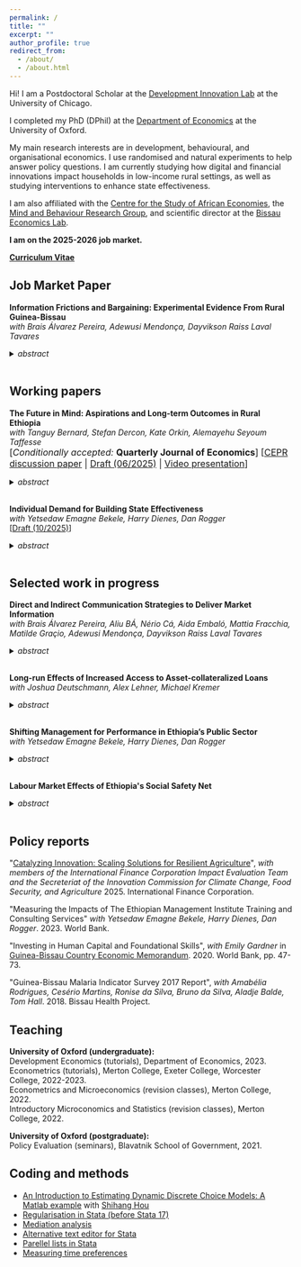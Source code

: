 ```yaml
---
permalink: /
title: ""
excerpt: ""
author_profile: true
redirect_from: 
  - /about/
  - /about.html
---
```

Hi! I am a Postdoctoral Scholar at the [Development Innovation Lab](https://bfi.uchicago.edu/development-innovation-lab/) at the University of Chicago.

I completed my PhD (DPhil) at the [Department of Economics](https://www.economics.ox.ac.uk/) at the University of Oxford.

My main research interests are in development, behavioural, and organisational economics. I use randomised and natural experiments to help answer policy questions. I am currently studying how digital and financial innovations impact households in low-income rural settings, as well as studying interventions to enhance state effectiveness.

I am also affiliated with the [Centre for the Study of African Economies](https://www.csae.ox.ac.uk/), the [Mind and Behaviour Research Group](https://mbrg.bsg.ox.ac.uk/), and scientific director at the [Bissau Economics Lab](https://www.bissaueconomicslab.com/).

<b>I am on the 2025-2026 job market.</b>

[**Curriculum Vitae**](https://gschinaia.github.io/files/gschinaia_cv.pdf)


## Job Market Paper 
<b> Information Frictions and Bargaining: Experimental Evidence From Rural Guinea-Bissau</b><br>
  <i>with Brais Álvarez Pereira, Adewusi Mendonça, Dayvikson Raiss Laval Tavares</i>
<details>
  <summary> <i>abstract</i></summary>
  <p> We study how reducing information frictions affects market outcomes using a nationwide cluster-randomised trial with cashew producers across 290 villages in Guinea-Bissau. Treated producers received weekly digital updates with market news, farmgate prices, and sales guidance over two trading seasons. Access to this information increased sale prices and encouraged producers to spread sales across multiple transactions. We find evidence of increased bargaining power among treated producers and between-village spillovers, likely transmitted via itinerant buyers that interacted with treated producers. Our results show that low-cost digital market information systems can increase price pass-through to producers in export-oriented commodity markets.   </p>
<a href="https://www.socialscienceregistry.org/trials/4740">Pre-analysis plan</a>; Draft available upon request.
</details>
<br>

## Working papers
<b>The Future in Mind: Aspirations and Long-term Outcomes in Rural Ethiopia</b><br>
  <i>with Tanguy Bernard, Stefan Dercon, Kate Orkin, Alemayehu Seyoum Taffesse</i><br>
<font size= "3">[<i>Conditionally accepted: </i><b>Quarterly Journal of Economics</b>]
[<a href="https://cepr.org/publications/dp18492">CEPR discussion paper</a> | <a href="https://gschinaia.github.io/files/papers/20250625_BDOST.pdf"> Draft (06/2025)</a> | <a href="https://www.youtube.com/watch?v=9kCeLVL29Ck">Video presentation</a>]</font>
<details> <summary><i>abstract</i></summary> 
  <p> Aspirations may condition the future-oriented choices of individuals and thus may play a role in the persistence of poverty or the effort to break out of it. We run a randomised control trial in remote, rural Ethiopia to explore this and evaluate an intervention which aims to change how poor people perceive their future opportunities, alter their aspirations and, through that, modify their investment decisions. A treatment group was shown video documentaries featuring individuals from similar communities who escaped poverty through their own efforts and serve as relatable role models. Five years after the screening took place, the treated households had increased future-oriented investments in agriculture, children's education and assets. The results can be explained by an increase in aspirations in terms of lifetime goals. Overall, this research uniquely provides evidence that a light-touch behavioural intervention can have persistent economic impacts on a poor population.</p>
</details>  <br>

<b>Individual Demand for Building State Effectiveness</b><br> <i>with Yetsedaw Emagne Bekele, Harry Dienes, Dan Rogger</i><br>
[<a href="https://gschinaia.github.io/files/papers/dres_wtp.pdf">Draft (10/2025)</a>]
<details> <summary><i>abstract</i></summary> 
  <p> Investments in public sector workers’ human capital can generate social returns by improving service delivery and state effectiveness. Yet it is unclear whether public workers internalise these broader benefits when making investment decisions. We elicit willingness-to-pay (WTP) for professional development from Ethiopian public servants and embed randomized interventions targeting perceived returns. Baseline WTP is positive but well below implementation costs. Explicitly emphasising private benefits modestly raises demand, more so than highlighting societal returns. Implicitly increasing the salience of a supportive managerial environment substantially increases WTP, underscoring the role of perceived organisational norms in public service investment decisions.</p> 
 </details> <br> 

## Selected work in progress 
  <b>Direct and Indirect Communication Strategies to Deliver Market Information </b><br> 
<i>with Brais Álvarez Pereira, Aliu BÁ, Nério Cá, Aida Embaló, Mattia Fracchia, Matilde Graçio, Adewusi Mendonça, Dayvikson Raiss Laval Tavares</i>
<details> <summary> <i>abstract</i>  </summary> 
  <p> Access to timely market information can enhance bargaining power in transactions, yet subscription information services reach only a small portion of the market. We conducted a cluster randomized control trial in 187 villages in Guinea-Bissau to compare different channels for disseminating market information. In one third of the villages, producers could receive market updates directly through a subscription service using robocalls and an interactive voice-response system. In the remaining two-thirds of the villages, farmers had access to the service but also received information from community-appointed liaisons who were provided with market updates through weekly calls to a helpline. The liaisons then shared this information with farmers either individually or through group meetings. Amid a challenging cashew season in which prices fell to exceptionally low levels, we found greater use of the service in villages with liaisons and, in some cases, lower prices. This price reduction was observed only in villages where liaisons were appointed by local authorities and not in those where they were chosen democratically. These results indicate that, while human intermediaries can improve access to direct subscription services that provide farming information, the selection method affects effectiveness, underscoring the importance of considering local governance when designing market-advisory interventions.  </p> <a href="https://www.socialscienceregistry.org/trials/10175">Pre-analysis plan</a>; Data collection completed. Analysis in progress.
</details> <br>

  <b>Long-run Effects of Increased Access to Asset-collateralized Loans</b><br> 
   <i>with Joshua Deutschmann, Alex Lehner, Michael Kremer</i>
<details> <summary> <i>abstract</i>  </summary> 
  <p> We study the long-run impacts of a temporary expansion in access to water-tank financing for dairy farmers in Kenya. In 2012, farmers were randomly offered a loan with less-restrictive borrowing conditions, enabling treated farmers to acquire water tanks up to seven years earlier than farmers in the control group. By 2023, control households caught up to treated farmers and owned a similar number of tanks. We also document spillovers in technology adoption among neighbors and along milk transporter routes. Control farmers with more treated farmers nearby or sharing a milk transporter with more treated farmers were more likely to adopt water tanks early and have persistently greater water storage in 2023 than other control farmers. Treated farmers sold 10 percent more milk on average between 2013 and 2022 and were less likely to exit cooperative sales. They had  higher savings balances, reduced reliance on credit for school fees, and greater investment in girls’ education, with treated girls attending school 10 percent more days per week. </p> Draft available upon request.
</details> <br>

  <b> Shifting Management for Performance in Ethiopia’s Public Sector </b><br> <i>with Yetsedaw Emagne Bekele, Harry Dienes, Dan Rogger</i>
<details> <summary> <i>abstract</i>  </summary> 
  <p> This project evaluates how exposing public sector middle managers to different management styles influences their beliefs about effective management and organisational performance. This project studies whether exposing Ethiopian public managers to alternative leadership styles can shift beliefs about effective management, affect learning, and ultimately improve administrative performance. In a randomized controlled trial with middle managers in Ethiopia, participants viewed video narratives depicting either enabling or monitoring supervisory styles, followed by reinforcement messages via email and SMS. We measure impacts on managers’ own styles, attitudes, and the performance of their units, drawing on surveys of treated managers, their supervisors, and their supervisees. The contribution of this study is twofold: it is the first to test a scalable, light-touch intervention designed to change management practices, and the first to account for the hierarchical nature of organizations—particularly in the public sector—by capturing effects across multiple layers of management. </p> <a href="https://www.socialscienceregistry.org/trials/12408">Pre-analysis plan</a>; Data collection and intervention in progress.</details> <br>

<b>Labour Market Effects of Ethiopia's Social Safety Net</b>
<details> <summary><i>abstract</i></summary>
  <p>  This  paper assesses how a large transfer programme combining public works and unconditional transfers to food-insecure households in rural Ethiopia affects local labour markets. Using  repeated cross-sections of the National Labour Force Survey, I show that the programme did not change employment rates or wages in this rural economy. Instead, I find that workers shifted from agricultural to non-agricultural self-employment. I complement this analysis using  data from the Ethiopian Socio-Economic surveys and find similar results.  These results are at odds with previous work due to the thinness of rural wage markets in Ethiopia.</p>
Draft available upon request.
</details>
<br>

## Policy reports

"[Catalyzing Innovation: Scaling Solutions for Resilient Agriculture](https://www.ifc.org/en/insights-reports/2025/catalyzing-and-scaling-innovations-for-resilient-agriculture)",
 _with members of the International Finance Corporation Impact Evaluation Team and the Secreteriat of the Innovation Commission for Climate Change, Food Security, and Agriculture_ 2025. International Finance Corporation.

"Measuring the Impacts of The Ethiopian Management Institute Training and Consulting Services"
_with Yetsedaw Emagne Bekele, Harry Dienes, Dan Rogger_. 2023. World Bank.

"Investing in Human Capital and Foundational Skills", _with Emily Gardner_ in [Guinea-Bissau  Country  Economic Memorandum](https://documents.worldbank.org/en/publication/documents-reports/documentdetail/473261604385132681/guinea-bissau-country-economic-memorandum-escaping-the-low-growth-trap). 2020. World Bank, pp. 47-73. 

"Guinea-Bissau Malaria Indicator Survey 2017 Report", _with Amabélia Rodrigues, Cesério Martins, Ronise da Silva, Bruno da Silva, Aladje Balde, Tom Hall_. 2018. Bissau Health Project.

## Teaching
<p>
<b>University of Oxford (undergraduate):</b><br>
Development Economics (tutorials), Department of Economics, 2023.<br>
Econometrics (tutorials), Merton College, Exeter College, Worcester College, 2022-2023.<br>
Econometrics and Microeconomics (revision classes), Merton College, 2022.<br>
Introductory Microconomics and Statistics (revision classes), Merton College, 2022.<br>
</p>
<p>
<b>University of Oxford (postgraduate):</b><br>
Policy Evaluation (seminars), Blavatnik School of Government, 2021.</p>
  
## Coding and methods

* [An Introduction to Estimating Dynamic Discrete Choice Models: A Matlab example](https://github.com/shihangh/ddc_rust) with [Shihang Hou](https://www.shihanghou.com/home)
* [Regularisation in Stata (before Stata 17)](https://www.csae.ox.ac.uk/files/coderscornerttweek7fmpdf) 
* [Mediation analysis](https://www.csae.ox.ac.uk/files/coderscornerht20week6fmpdf)
* [Alternative text editor for Stata](https://www.csae.ox.ac.uk/files/coderscornerht20week1fm0pdf)
* [Parellel lists in Stata](https://www.csae.ox.ac.uk/files/coderscornerweek4fmpdf)
* [Measuring time preferences](https://mbrg.bsg.ox.ac.uk/method/measuring-time-preferences-using-behavioural-tasks-monetary-rewards)

<!-- * [A new market information system for cashew producers in Guinea-Bissau](https://pedl.cepr.org/sites/default/files/C19%206750%20PereiraSchaberSchinaia_new.pdf) -->


